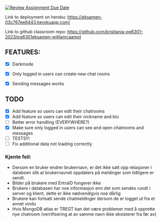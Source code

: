 [![Review Assignment Due Date](https://classroom.github.com/assets/deadline-readme-button-24ddc0f5d75046c5622901739e7c5dd533143b0c8e959d652212380cedb1ea36.svg)](https://classroom.github.com/a/pgC2zHhI)


Link to deployment on heroku: https://eksamen-03c767ee6443.herokuapp.com/

Link to github classroom repo: https://github.com/kristiania-pg6301-2023/pg6301eksamen-williamcaamot


## FEATURES:
- [X] Darkmode
- [X] Only logged in users can create new chat rooms
- [X] Sending messages works


## TODO
- [X] Add feature so users can edit their chatrooms
- [X] Add feature so users can edit their nickname and bio
- [ ] Better error handling (EVERYWHERE?)
- [X] Make sure only logged in users can see and open chatrooms and messages
- [ ] TESTS!!!
- [ ] Fix additional data not loading correctly

### Kjente feil:
- Dersom en bruker endrer brukernavn, er det ikke satt opp relasjoner i databsen slik at brukernavnet oppdaters på meldinger som tidligere er sendt.
- Bilder på brukere med EntraID fungerer ikke
- Brukere i databasen har noe informasjon enn det som sendes rundt i server og klient, dette er ikke nødvendigvis noe dårlig
- Brukere kan fortsatt sende chatmeldinger dersom de er logget ut fra et annet vindu
- Hvis MongoDB atlas er TREGT kan det være problemer med å opprette nye chatroom (verrifisering at av samme navn ikke eksisterer fra før av)